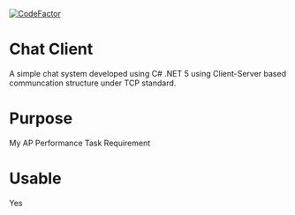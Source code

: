 [![CodeFactor](https://www.codefactor.io/repository/github/zhiyan114/chatclient/badge)](https://www.codefactor.io/repository/github/zhiyan114/chatclient)

# Chat Client
A simple chat system developed using C# .NET 5 using Client-Server based communcation structure under TCP standard.
# Purpose
My AP Performance Task Requirement
# Usable
Yes